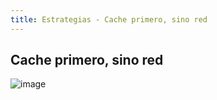 ```yaml
---
title: Estrategias - Cache primero, sino red
---
```

## Cache primero, sino red

![image](https://user-images.githubusercontent.com/5105812/39147872-3070a5a4-4711-11e8-84ca-4d9e5444d79d.png)
